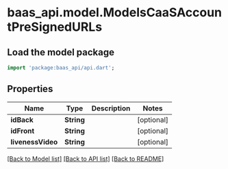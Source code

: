 # baas_api.model.ModelsCaaSAccountPreSignedURLs

## Load the model package
```dart
import 'package:baas_api/api.dart';
```

## Properties
Name | Type | Description | Notes
------------ | ------------- | ------------- | -------------
**idBack** | **String** |  | [optional] 
**idFront** | **String** |  | [optional] 
**livenessVideo** | **String** |  | [optional] 

[[Back to Model list]](../README.md#documentation-for-models) [[Back to API list]](../README.md#documentation-for-api-endpoints) [[Back to README]](../README.md)


